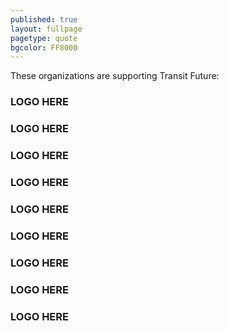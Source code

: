 ```yaml
---
published: true
layout: fullpage
pagetype: quote
bgcolor: FF8000
---
```


These organizations are supporting Transit Future:

### LOGO HERE

### LOGO HERE

### LOGO HERE

### LOGO HERE

### LOGO HERE

### LOGO HERE

### LOGO HERE

### LOGO HERE

### LOGO HERE